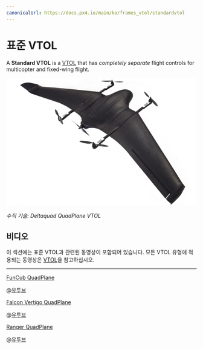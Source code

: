 ```yaml
---
canonicalUrl: https://docs.px4.io/main/ko/frames_vtol/standardvtol
---
```


# 표준 VTOL

A **Standard VTOL** is a [VTOL](../frames_vtol/README.md) that has _completely separate_ flight controls for multicopter and fixed-wing flight.

![수직 기술: Deltaquad QuadPlane VTOL](../../assets/airframes/vtol/vertical_technologies_deltaquad/hero_small.png)

*수직 기술: Deltaquad QuadPlane VTOL*



## 비디오

이 섹션에는 표준 VTOL과 관련된 동영상이 포함되어 있습니다. 모든 VTOL 유형에 적용되는 동영상은 [VTOL](../frames_vtol/README.md)을 참고하십시오.

---

[FunCub QuadPlane](../frames_vtol/vtol_quadplane_fun_cub_vtol_pixhawk.md)

@[유투브](https://www.youtube.com/watch?v=4K8yaa6A0ks&vq=hd720)


[Falcon Vertigo QuadPlane](../frames_vtol/vtol_quadplane_falcon_vertigo_hybrid_rtf_dropix.md)

@[유투브](https://youtu.be/h7OHTigtU0s)


[Ranger QuadPlane](../frames_vtol/vtol_quadplane_volantex_ranger_ex_pixhawk.md)

@[유투브](https://www.youtube.com/watch?v=7tGXkW6d3sA&vq=hd720)
